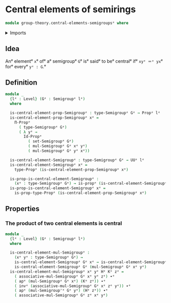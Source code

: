 # Central elements of semirings

```agda
module group-theory.central-elements-semigroupsᵉ where
```

<details><summary>Imports</summary>

```agda
open import foundation.action-on-identifications-functionsᵉ
open import foundation.identity-typesᵉ
open import foundation.propositionsᵉ
open import foundation.setsᵉ
open import foundation.universe-levelsᵉ

open import group-theory.semigroupsᵉ
```

</details>

## Idea

Anᵉ elementᵉ `x`ᵉ ofᵉ aᵉ semigroupᵉ `G`ᵉ isᵉ saidᵉ to beᵉ centralᵉ ifᵉ `xyᵉ ＝ᵉ yx`ᵉ forᵉ everyᵉ
`yᵉ : G`.ᵉ

## Definition

```agda
module _
  {lᵉ : Level} (Gᵉ : Semigroupᵉ lᵉ)
  where

  is-central-element-prop-Semigroupᵉ : type-Semigroupᵉ Gᵉ → Propᵉ lᵉ
  is-central-element-prop-Semigroupᵉ xᵉ =
    Π-Propᵉ
      ( type-Semigroupᵉ Gᵉ)
      ( λ yᵉ →
        Id-Propᵉ
          ( set-Semigroupᵉ Gᵉ)
          ( mul-Semigroupᵉ Gᵉ xᵉ yᵉ)
          ( mul-Semigroupᵉ Gᵉ yᵉ xᵉ))

  is-central-element-Semigroupᵉ : type-Semigroupᵉ Gᵉ → UUᵉ lᵉ
  is-central-element-Semigroupᵉ xᵉ =
    type-Propᵉ (is-central-element-prop-Semigroupᵉ xᵉ)

  is-prop-is-central-element-Semigroupᵉ :
    (xᵉ : type-Semigroupᵉ Gᵉ) → is-propᵉ (is-central-element-Semigroupᵉ xᵉ)
  is-prop-is-central-element-Semigroupᵉ xᵉ =
    is-prop-type-Propᵉ (is-central-element-prop-Semigroupᵉ xᵉ)
```

## Properties

### The product of two central elements is central

```agda
module _
  {lᵉ : Level} (Gᵉ : Semigroupᵉ lᵉ)
  where

  is-central-element-mul-Semigroupᵉ :
    (xᵉ yᵉ : type-Semigroupᵉ Gᵉ) →
    is-central-element-Semigroupᵉ Gᵉ xᵉ → is-central-element-Semigroupᵉ Gᵉ yᵉ →
    is-central-element-Semigroupᵉ Gᵉ (mul-Semigroupᵉ Gᵉ xᵉ yᵉ)
  is-central-element-mul-Semigroupᵉ xᵉ yᵉ Hᵉ Kᵉ zᵉ =
    ( associative-mul-Semigroupᵉ Gᵉ xᵉ yᵉ zᵉ) ∙ᵉ
    ( apᵉ (mul-Semigroupᵉ Gᵉ xᵉ) (Kᵉ zᵉ)) ∙ᵉ
    ( invᵉ (associative-mul-Semigroupᵉ Gᵉ xᵉ zᵉ yᵉ)) ∙ᵉ
    ( apᵉ (mul-Semigroup'ᵉ Gᵉ yᵉ) (Hᵉ zᵉ)) ∙ᵉ
    ( associative-mul-Semigroupᵉ Gᵉ zᵉ xᵉ yᵉ)
```